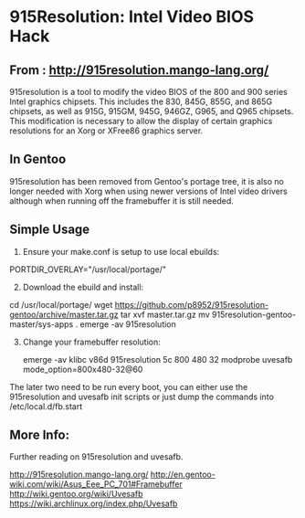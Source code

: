 915Resolution: Intel Video BIOS Hack
====================================

From : http://915resolution.mango-lang.org/
-------------------------------------------
915resolution is a tool to modify the video BIOS of the 800 and 900 series 
Intel graphics chipsets. This includes the 830, 845G, 855G, and 865G chipsets, 
as well as 915G, 915GM, 945G, 946GZ, G965, and Q965 chipsets. This modification 
is necessary to allow the display of certain graphics resolutions for an Xorg 
or XFree86 graphics server.

In Gentoo
---------
915resolution has been removed from Gentoo's portage tree, it is also no longer
needed with Xorg when using newer versions of Intel video drivers although when
running off the framebuffer it is still needed.

Simple Usage
------------
1) Ensure your make.conf is setup to use local ebuilds:

  PORTDIR_OVERLAY="/usr/local/portage/"

2) Download the ebuild and install:

  cd /usr/local/portage/
    wget https://github.com/p8952/915resolution-gentoo/archive/master.tar.gz
    tar xvf master.tar.gz
    mv 915resolution-gentoo-master/sys-apps .
    emerge -av 915resolution
    
3) Change your framebuffer resolution:

    emerge -av klibc v86d
    915resolution 5c 800 480 32
    modprobe uvesafb mode_option=800x480-32@60

The later two need to be run every boot, you can either use the 915resolution
and uvesafb init scripts or just dump the commands into /etc/local.d/fb.start

More Info:
----------
Further reading on 915resolution and uvesafb.

http://915resolution.mango-lang.org/
http://en.gentoo-wiki.com/wiki/Asus_Eee_PC_701#Framebuffer
http://wiki.gentoo.org/wiki/Uvesafb
https://wiki.archlinux.org/index.php/Uvesafb
